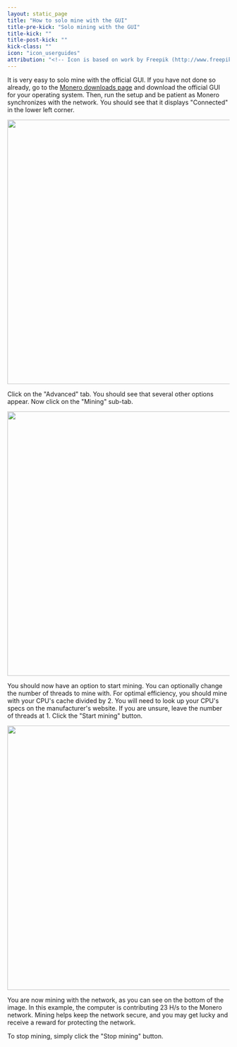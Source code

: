```yaml
---
layout: static_page
title: "How to solo mine with the GUI"
title-pre-kick: "Solo mining with the GUI"
title-kick: ""
title-post-kick: ""
kick-class: ""
icon: "icon_userguides"
attribution: "<!-- Icon is based on work by Freepik (http://www.freepik.com) and is licensed under Creative Commons BY 3.0 -->"
---
```


It is very easy to solo mine with the official GUI. If you have not done so already, go to the <a href="/downloads/">Monero downloads page</a> and download the official GUI for your operating system. Then, run the setup and be patient as Monero synchronizes with the network. You should see that it displays "Connected" in the lower left corner.

<img src="/png/solo_mine_GUI/01.png" style="width: 600px;"/>

Click on the "Advanced" tab. You should see that several other options appear. Now click on the "Mining" sub-tab.

<img src="/png/solo_mine_GUI/02.png" style="width: 600px;"/>

You should now have an option to start mining. You can optionally change the number of threads to mine with. For optimal efficiency, you should mine with your CPU's cache divided by 2. You will need to look up your CPU's specs on the manufacturer's website. If you are unsure, leave the number of threads at 1. Click the "Start mining" button.

<img src="/png/solo_mine_GUI/03.png" style="width: 600px;"/>

You are now mining with the network, as you can see on the bottom of the image. In this example, the computer is contributing 23 H/s to the Monero network. Mining helps keep the network secure, and you may get lucky and receive a reward for protecting the network.

To stop mining, simply click the "Stop mining" button.
